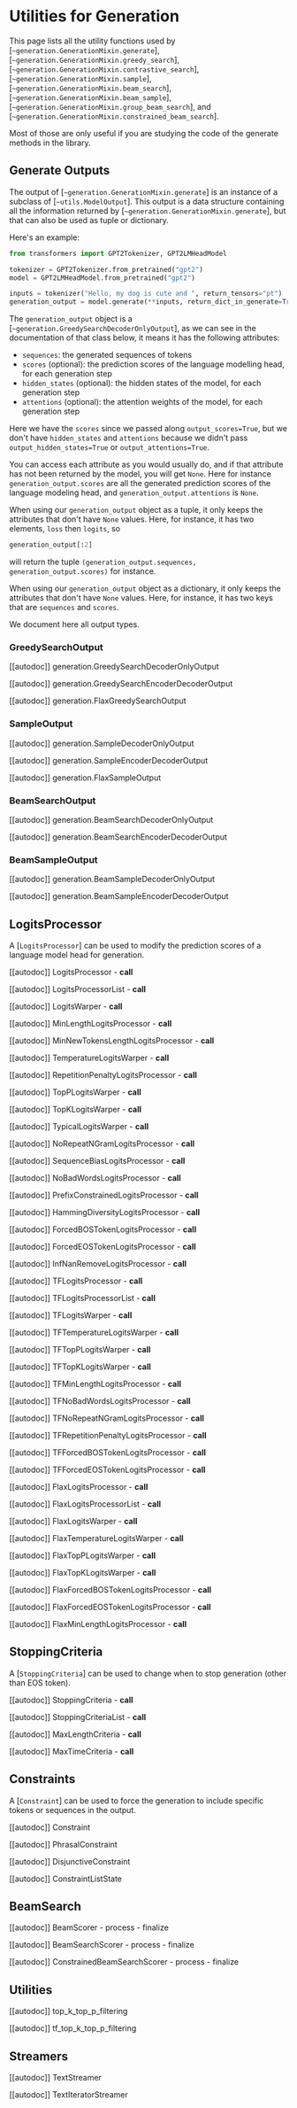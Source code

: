 <!--Copyright 2020 The HuggingFace Team. All rights reserved.

Licensed under the Apache License, Version 2.0 (the "License"); you may not use this file except in compliance with
the License. You may obtain a copy of the License at

http://www.apache.org/licenses/LICENSE-2.0

Unless required by applicable law or agreed to in writing, software distributed under the License is distributed on
an "AS IS" BASIS, WITHOUT WARRANTIES OR CONDITIONS OF ANY KIND, either express or implied. See the License for the
specific language governing permissions and limitations under the License.

⚠️ Note that this file is in Markdown but contain specific syntax for our doc-builder (similar to MDX) that may not be
rendered properly in your Markdown viewer.

-->

# Utilities for Generation

This page lists all the utility functions used by [`~generation.GenerationMixin.generate`],
[`~generation.GenerationMixin.greedy_search`],
[`~generation.GenerationMixin.contrastive_search`],
[`~generation.GenerationMixin.sample`],
[`~generation.GenerationMixin.beam_search`],
[`~generation.GenerationMixin.beam_sample`],
[`~generation.GenerationMixin.group_beam_search`], and
[`~generation.GenerationMixin.constrained_beam_search`].

Most of those are only useful if you are studying the code of the generate methods in the library.

## Generate Outputs

The output of [`~generation.GenerationMixin.generate`] is an instance of a subclass of
[`~utils.ModelOutput`]. This output is a data structure containing all the information returned
by [`~generation.GenerationMixin.generate`], but that can also be used as tuple or dictionary.

Here's an example:

```python
from transformers import GPT2Tokenizer, GPT2LMHeadModel

tokenizer = GPT2Tokenizer.from_pretrained("gpt2")
model = GPT2LMHeadModel.from_pretrained("gpt2")

inputs = tokenizer("Hello, my dog is cute and ", return_tensors="pt")
generation_output = model.generate(**inputs, return_dict_in_generate=True, output_scores=True)
```

The `generation_output` object is a [`~generation.GreedySearchDecoderOnlyOutput`], as we can
see in the documentation of that class below, it means it has the following attributes:

- `sequences`: the generated sequences of tokens
- `scores` (optional): the prediction scores of the language modelling head, for each generation step
- `hidden_states` (optional): the hidden states of the model, for each generation step
- `attentions` (optional): the attention weights of the model, for each generation step

Here we have the `scores` since we passed along `output_scores=True`, but we don't have `hidden_states` and
`attentions` because we didn't pass `output_hidden_states=True` or `output_attentions=True`.

You can access each attribute as you would usually do, and if that attribute has not been returned by the model, you
will get `None`. Here for instance `generation_output.scores` are all the generated prediction scores of the
language modeling head, and `generation_output.attentions` is `None`.

When using our `generation_output` object as a tuple, it only keeps the attributes that don't have `None` values.
Here, for instance, it has two elements, `loss` then `logits`, so

```python
generation_output[:2]
```

will return the tuple `(generation_output.sequences, generation_output.scores)` for instance.

When using our `generation_output` object as a dictionary, it only keeps the attributes that don't have `None`
values. Here, for instance, it has two keys that are `sequences` and `scores`.

We document here all output types.


### GreedySearchOutput

[[autodoc]] generation.GreedySearchDecoderOnlyOutput

[[autodoc]] generation.GreedySearchEncoderDecoderOutput

[[autodoc]] generation.FlaxGreedySearchOutput

### SampleOutput

[[autodoc]] generation.SampleDecoderOnlyOutput

[[autodoc]] generation.SampleEncoderDecoderOutput

[[autodoc]] generation.FlaxSampleOutput

### BeamSearchOutput

[[autodoc]] generation.BeamSearchDecoderOnlyOutput

[[autodoc]] generation.BeamSearchEncoderDecoderOutput

### BeamSampleOutput

[[autodoc]] generation.BeamSampleDecoderOnlyOutput

[[autodoc]] generation.BeamSampleEncoderDecoderOutput

## LogitsProcessor

A [`LogitsProcessor`] can be used to modify the prediction scores of a language model head for
generation.

[[autodoc]] LogitsProcessor
    - __call__

[[autodoc]] LogitsProcessorList
    - __call__

[[autodoc]] LogitsWarper
    - __call__

[[autodoc]] MinLengthLogitsProcessor
    - __call__

[[autodoc]] MinNewTokensLengthLogitsProcessor
    - __call__

[[autodoc]] TemperatureLogitsWarper
    - __call__

[[autodoc]] RepetitionPenaltyLogitsProcessor
    - __call__

[[autodoc]] TopPLogitsWarper
    - __call__

[[autodoc]] TopKLogitsWarper
    - __call__

[[autodoc]] TypicalLogitsWarper
    - __call__

[[autodoc]] NoRepeatNGramLogitsProcessor
    - __call__

[[autodoc]] SequenceBiasLogitsProcessor
    - __call__

[[autodoc]] NoBadWordsLogitsProcessor
    - __call__

[[autodoc]] PrefixConstrainedLogitsProcessor
    - __call__

[[autodoc]] HammingDiversityLogitsProcessor
    - __call__

[[autodoc]] ForcedBOSTokenLogitsProcessor
    - __call__

[[autodoc]] ForcedEOSTokenLogitsProcessor
    - __call__

[[autodoc]] InfNanRemoveLogitsProcessor
    - __call__

[[autodoc]] TFLogitsProcessor
    - __call__

[[autodoc]] TFLogitsProcessorList
    - __call__

[[autodoc]] TFLogitsWarper
    - __call__

[[autodoc]] TFTemperatureLogitsWarper
    - __call__

[[autodoc]] TFTopPLogitsWarper
    - __call__

[[autodoc]] TFTopKLogitsWarper
    - __call__

[[autodoc]] TFMinLengthLogitsProcessor
    - __call__

[[autodoc]] TFNoBadWordsLogitsProcessor
    - __call__

[[autodoc]] TFNoRepeatNGramLogitsProcessor
    - __call__

[[autodoc]] TFRepetitionPenaltyLogitsProcessor
    - __call__

[[autodoc]] TFForcedBOSTokenLogitsProcessor
    - __call__

[[autodoc]] TFForcedEOSTokenLogitsProcessor
    - __call__

[[autodoc]] FlaxLogitsProcessor
    - __call__

[[autodoc]] FlaxLogitsProcessorList
    - __call__

[[autodoc]] FlaxLogitsWarper
    - __call__

[[autodoc]] FlaxTemperatureLogitsWarper
    - __call__

[[autodoc]] FlaxTopPLogitsWarper
    - __call__

[[autodoc]] FlaxTopKLogitsWarper
    - __call__

[[autodoc]] FlaxForcedBOSTokenLogitsProcessor
    - __call__

[[autodoc]] FlaxForcedEOSTokenLogitsProcessor
    - __call__

[[autodoc]] FlaxMinLengthLogitsProcessor
    - __call__

## StoppingCriteria

A [`StoppingCriteria`] can be used to change when to stop generation (other than EOS token).

[[autodoc]] StoppingCriteria
    - __call__

[[autodoc]] StoppingCriteriaList
    - __call__

[[autodoc]] MaxLengthCriteria
    - __call__

[[autodoc]] MaxTimeCriteria
    - __call__

## Constraints

A [`Constraint`] can be used to force the generation to include specific tokens or sequences in the output.

[[autodoc]] Constraint

[[autodoc]] PhrasalConstraint

[[autodoc]] DisjunctiveConstraint

[[autodoc]] ConstraintListState

## BeamSearch

[[autodoc]] BeamScorer
    - process
    - finalize

[[autodoc]] BeamSearchScorer
    - process
    - finalize

[[autodoc]] ConstrainedBeamSearchScorer
    - process
    - finalize

## Utilities

[[autodoc]] top_k_top_p_filtering

[[autodoc]] tf_top_k_top_p_filtering

## Streamers

[[autodoc]] TextStreamer

[[autodoc]] TextIteratorStreamer
